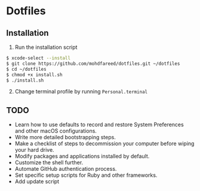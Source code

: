 # Dotfiles

## Installation

1. Run the installation script

```sh
$ xcode-select --install
$ git clone https://github.com/mohdfareed/dotfiles.git ~/dotfiles
$ cd ~/dotfiles
$ chmod +x install.sh
$ ./install.sh
```

2. Change terminal profile by running `Personal.terminal`

## TODO

- Learn how to use defaults to record and restore System Preferences and other macOS configurations.
- Write more detailed bootstrapping steps.
- Make a checklist of steps to decommission your computer before wiping your hard drive.
- Modify packages and applications installed by default.
- Customize the shell further.
- Automate GitHub authentication process.
- Set specific setup scripts for Ruby and other frameworks.
- Add update script
